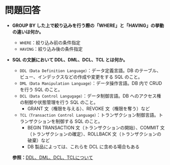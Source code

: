 # 問題回答

- **GROUP BY した上で絞り込みを行う際の「WHERE」と「HAVING」の挙動の違いは何か。**

  - `WHERE`：絞り込み前の条件指定
  - `HAVING`：絞り込み後の条件指定

- **SQL の文脈において DDL、DML、DCL、TCL とは何か。**
  - `DDL（Data Definition Language）`：データ定義言語。DB のテーブル、ビュー、インデックスなどの作成や変更をする SQL のこと。
  - `DML（Data Manipulation Language）`：データ操作言語。DB 内で CRUD を行う SQL のこと。
  - `DCL（Data Control Langugage）`：データ制御言語。DB へのアクセス権の制御や状態管理を行う SQL のこと。
    - GRANT 文（権限を与える）、REVOKE 文（権限を奪う）など
  - `TCL（Transaction Control Language）`：トランザクション制御言語。トランザクションを制御する SQL のこと。
    - BEGIN TRANSACTION 文（トランザクションの開始）、COMMIT 文（トランザクションの確定）、ROLLBACK 文（トランザクションの破棄）など
    - DB 製品によっては、これらを DCL に含める場合もある

  **参照：**[DDL、DML、DCL、TCLについて](https://johobase.com/sql-instruction-type/)